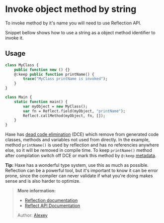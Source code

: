 [tags]: / "reflection,dead-code-elimination"

# Invoke object method by string

To invoke method by it's name you will need to use Reflection API.

Snippet bellow shows how to use a string as a object method identifier to invoke it.

## Usage
```haxe
class MyClass {
    public function new () {}
    @:keep public function printName() {
        trace("MyClass printName is invoked");
    }
}

class Main {
    static function main() {
        var myObject = new MyClass();
        var fn = Reflect.field(myObject, "printName");
        Reflect.callMethod(myObject, fn, []);
    }
}
```

Haxe has [dead code elimination](https://haxe.org/manual/cr-dce.html) (DCE) which remove from generated code classes, methods and variables not used from directly. In the example, method `printName()` is used by reflection and has no referencies anywhere else, so it will be removed in compile time. To keep `printName()` method after compilation switch off DCE or mark this method by `@:keep` [metadata](https://haxe.org/manual/cr-metadata.html).

**Tip:** Haxe has a wonderful type system, use this as much as possible. Reflection can be a powerful tool, but it's important to know it can be error prone, since the compiler can never validate if what you're doing makes sense and is also harder to optimize.

> **More information:**
> 
> * [Reflection documentation](http://haxe.org/manual/std-reflection.html)  
> * [Reflect API Documentation](http://api.haxe.org/Reflect.html)  
>
> Author: [Alexey](https://github.com/alexey-kolonitsky)
